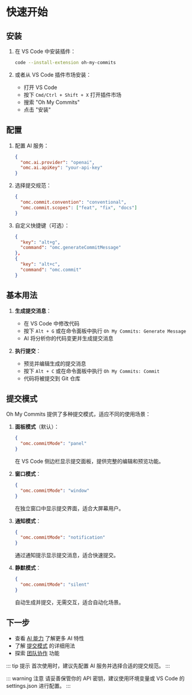 # 快速开始

## 安装

1. 在 VS Code 中安装插件：

   ```bash
   code --install-extension oh-my-commits
   ```

2. 或者从 VS Code 插件市场安装：
   - 打开 VS Code
   - 按下 `Cmd/Ctrl + Shift + X` 打开插件市场
   - 搜索 "Oh My Commits"
   - 点击 "安装"

## 配置

1. 配置 AI 服务：

   ```json
   {
     "omc.ai.provider": "openai",
     "omc.ai.apiKey": "your-api-key"
   }
   ```

2. 选择提交规范：

   ```json
   {
     "omc.commit.convention": "conventional",
     "omc.commit.scopes": ["feat", "fix", "docs"]
   }
   ```

3. 自定义快捷键（可选）：
   ```json
   {
     "key": "alt+g",
     "command": "omc.generateCommitMessage"
   },
   {
     "key": "alt+c",
     "command": "omc.commit"
   }
   ```

## 基本用法

1. **生成提交消息**：

   - 在 VS Code 中修改代码
   - 按下 `Alt + G` 或在命令面板中执行 `Oh My Commits: Generate Message`
   - AI 将分析你的代码变更并生成提交消息

2. **执行提交**：
   - 预览并编辑生成的提交消息
   - 按下 `Alt + C` 或在命令面板中执行 `Oh My Commits: Commit`
   - 代码将被提交到 Git 仓库

## 提交模式

Oh My Commits 提供了多种提交模式，适应不同的使用场景：

1. **面板模式**（默认）：

   ```json
   {
     "omc.commitMode": "panel"
   }
   ```

   在 VS Code 侧边栏显示提交面板，提供完整的编辑和预览功能。

2. **窗口模式**：

   ```json
   {
     "omc.commitMode": "window"
   }
   ```

   在独立窗口中显示提交界面，适合大屏幕用户。

3. **通知模式**：

   ```json
   {
     "omc.commitMode": "notification"
   }
   ```

   通过通知提示显示提交消息，适合快速提交。

4. **静默模式**：
   ```json
   {
     "omc.commitMode": "silent"
   }
   ```
   自动生成并提交，无需交互，适合自动化场景。

## 下一步

- 查看 [AI 能力](./ai-capabilities.md) 了解更多 AI 特性
- 了解 [提交模式](./commit-modes.md) 的详细用法
- 探索 [团队协作](./team-collaboration.md) 功能

::: tip 提示
首次使用时，建议先配置 AI 服务并选择合适的提交规范。
:::

::: warning 注意
请妥善保管你的 API 密钥，建议使用环境变量或 VS Code 的 settings.json 进行配置。
:::
